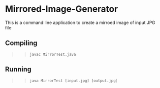 # Mirrored-Image-Generator
This is a command line application to create a mirroed image of input JPG file

## Compiling

   >> `javac MirrorTest.java` 
  
## Running

   >> `java MirrorTest [input.jpg] [output.jpg]` 
 
   
